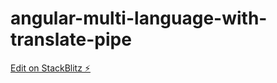 # angular-multi-language-with-translate-pipe

[Edit on StackBlitz ⚡️](https://stackblitz.com/edit/angular-multi-language-with-translate-pipe)
